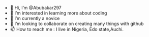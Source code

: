- 👋 Hi, I’m @Abubakar297
- 👀 I’m interested in learning more about coding 
- 🌱 I’m currently a novice
- 💞️ I’m looking to collaborate on creating many things with github
- 📫 How to reach me : I live in Nigeria, Edo state,Auchi. 

<!---
Abubakar297/Abubakar297 is a ✨ special ✨ repository because its `README.md` (this file) appears on your GitHub profile.
You can click the Preview link to take a look at your changes.
--->

